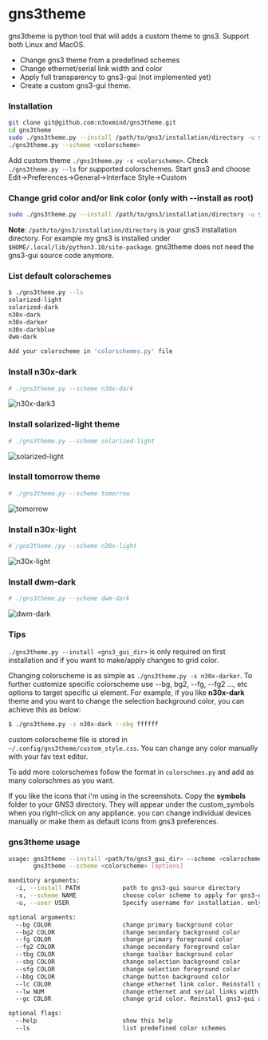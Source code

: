 # gns3theme

gns3theme is python tool that will adds a custom theme to gns3. Support both Linux and MacOS.
- Change gns3 theme from a predefined schemes 
- Change ethernet/serial link width and color 
- Apply full transparency to gns3-gui (not implemented yet)
- Create a custom gns3-gui theme.

### Installation
```sh
git clone git@github.com:n3oxmind/gns3theme.git
cd gns3theme
sudo ./gns3theme.py --install /path/to/gns3/installation/directory -u $USER  --scheme <colorscheme>
./gns3theme.py --scheme <colorscheme>
```
Add custom theme `./gns3theme.py -s <colorscheme>`. Check `./gns3theme.py --ls` for supported colorschemes.
Start gns3 and choose Edit->Preferences->General->Interface Style->Custom

### Change grid color and/or link color (only with --install as root)
```sh
sudo ./gns3theme.py --install /path/to/gns3/installation/directory -u $USER  --scheme <colorscheme> --lc ffffff --gc 000000
```

**Note**: `/path/to/gns3/installation/directory` is your gns3 installation directory. For example my gns3 is installed under `$HOME/.local/lib/python3.10/site-package`. gns3theme does not need the gns3-gui source code anymore.

### List default colorschemes
```sh
$ ./gns3theme.py --ls
solarized-light
solarized-dark
n30x-dark
n30x-darker
n30x-darkblue
dwm-dark

Add your colorscheme in 'colorschemes.py' file
```

### Install n30x-dark
```sh
# ./gns3theme.py --scheme n30x-dark
```
![n30x-dark3](https://user-images.githubusercontent.com/10103340/44069564-3681323a-9f34-11e8-9f6c-7d458b0298bf.png)


### Install solarized-light theme
```sh
# ./gns3theme.py --scheme solarized-light
```
![solarized-light](https://user-images.githubusercontent.com/10103340/44070067-9d04544a-9f36-11e8-9793-e73522e9002b.png)


### Install tomorrow theme
```sh
# ./gns3theme.py --scheme tomorrow
```
![tomorrow](https://user-images.githubusercontent.com/10103340/44069498-f4c867aa-9f33-11e8-8ca1-82a26cca134e.png)


### Install n30x-light
```sh
# /gns3theme./py --scheme n30x-light
```
![n30x-light](https://user-images.githubusercontent.com/10103340/44069475-d54f28be-9f33-11e8-8a0e-f1fc3bf889c1.png)

### Install dwm-dark
```sh
# ./gns3theme.py --scheme dwm-dark
```
![dwm-dark](https://i.imgur.com/nQ1YTUa.png)

### Tips
`./gns3theme.py --install <gns3_gui_dir>` is only required on first installation and if you want to make/apply changes to grid color.

Changing colorscheme is as simple as `./gns3theme.py -s n30x-darker`. To further customize specific colorscheme use --bg, bg2, --fg, --fg2 ..., etc options to target specific ui element. For example, if you like **n30x-dark** theme and you want to change the selection background color, you can achieve this as below:
```sh
$ ./gns3theme.py -s n30x-dark --sbg ffffff
```
custom colorscheme file is stored in `~/.config/gns3theme/custom_style.css`. You can change any color manually with your fav text editor. 

To add more colorschemes follow the format in `colorschmes.py` and add as many colorschmes as you want.

If you like the icons that i'm using in the screenshots. Copy the **symbols** folder to your GNS3 directory. They will appear under the custom_symbols when you right-click on any appliance. you can change individual devices manually or make them as default icons from gns3 preferences.

### gns3theme usage
```sh
usage: gns3theme --install <path/to/gns3_gui_dir> --scheme <colorscheme>
       gns3theme --scheme <colorscheme> [options]

manditory arguments:
  -i, --install PATH            path to gns3-gui source directory
  -s, --scheme NAME             choose color scheme to apply for gns3-gui
  -u, --user USER               Specify username for installation. only used with --install option

optional arguments:
  --bg COLOR                    change primary background color
  --bg2 COLOR                   change secondary background color
  --fg COLOR                    change primary foreground color
  --fg2 COLOR                   change secondary foreground color
  --tbg COLOR                   change toolbar background color
  --sbg COLOR                   change selection background color
  --sfg COLOR                   change selection foreground color
  --bbg COLOR                   change button background color
  --lc COLOR                    change ethernet link color. Reinstall gns3-gui as root is required
  --lw NUM                      change ethernet and serial links width. Reinstall gns3-gui as root is required
  --gc COLOR                    change grid color. Reinstall gns3-gui as root is required

optional flags:
  --help                        show this help
  --ls                          list predefined color schemes
```
